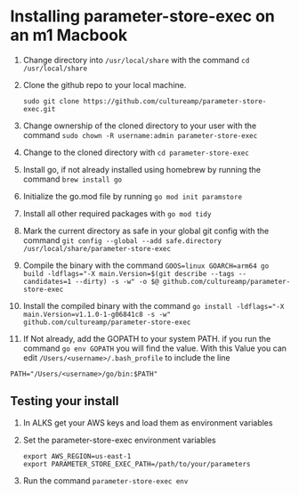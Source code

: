 # Installing parameter-store-exec on an m1 Macbook

1. Change directory into `/usr/local/share` with the command `cd /usr/local/share`

2. Clone the github repo to your local machine. 

    ```
    sudo git clone https://github.com/cultureamp/parameter-store-exec.git
    ```

3. Change ownership of the cloned directory to your user with the command `sudo chown -R username:admin parameter-store-exec`

4. Change to the cloned directory with `cd parameter-store-exec`

5. Install go, if not already installed using homebrew by running the command `brew install go`

6. Initialize the go.mod file by running `go mod init paramstore`

7. Install all other required packages with `go mod tidy`

8. Mark the current directory as safe in your global git config with the command `git config --global --add safe.directory /usr/local/share/parameter-store-exec`

9. Compile the binary with the command `GOOS=linux GOARCH=arm64 go build -ldflags="-X main.Version=$(git describe --tags --candidates=1 --dirty) -s -w" -o $@ github.com/cultureamp/parameter-store-exec`

10. Install the compiled binary with the command `go install -ldflags="-X main.Version=v1.1.0-1-g06841c8 -s -w" github.com/cultureamp/parameter-store-exec`

11. If Not already, add the GOPATH to your system PATH. if you run the command `go env GOPATH` you will find the value. With this Value you can edit `/Users/<username>/.bash_profile` to include the line 

```
PATH="/Users/<username>/go/bin:$PATH"
```

## Testing your install

1. In ALKS get your AWS keys and load them as environment variables

2. Set the parameter-store-exec environment variables

    ```
    export AWS_REGION=us-east-1
    export PARAMETER_STORE_EXEC_PATH=/path/to/your/parameters
    ```

3. Run the command `parameter-store-exec env`